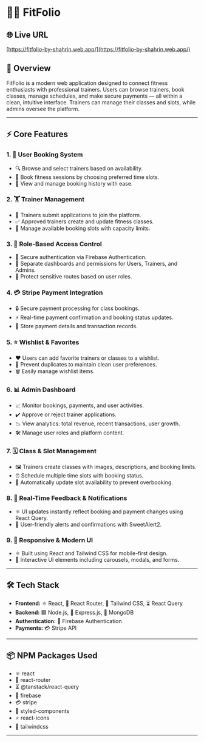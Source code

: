 # 🏋️‍♂️ FitFolio

## 🌐 Live URL
[https://fitfolio-by-shahrin.web.app/](https://fitfolio-by-shahrin.web.app/)

## 📖 Overview
FitFolio is a modern web application designed to connect fitness enthusiasts with professional trainers. Users can browse trainers, book classes, manage schedules, and make secure payments — all within a clean, intuitive interface. Trainers can manage their classes and slots, while admins oversee the platform.

---

## ⚡ Core Features

### 1. 👤 User Booking System
- 🔍 Browse and select trainers based on availability.
- 📅 Book fitness sessions by choosing preferred time slots.
- 📜 View and manage booking history with ease.

### 2. 🏋️ Trainer Management
- 📝 Trainers submit applications to join the platform.
- ✅ Approved trainers create and update fitness classes.
- 📆 Manage available booking slots with capacity limits.

### 3. 🔐 Role-Based Access Control
- 🔑 Secure authentication via Firebase Authentication.
- 👥 Separate dashboards and permissions for Users, Trainers, and Admins.
- 🚫 Protect sensitive routes based on user roles.

### 4. 💳 Stripe Payment Integration
- 🔒 Secure payment processing for class bookings.
- ⚡ Real-time payment confirmation and booking status updates.
- 💾 Store payment details and transaction records.

### 5. ⭐ Wishlist & Favorites
- ❤️ Users can add favorite trainers or classes to a wishlist.
- 🚫 Prevent duplicates to maintain clean user preferences.
- 🗑️ Easily manage wishlist items.

### 6. 📊 Admin Dashboard
- 📈 Monitor bookings, payments, and user activities.
- ✔️ Approve or reject trainer applications.
- 📉 View analytics: total revenue, recent transactions, user growth.
- 🛠️ Manage user roles and platform content.

### 7. 🗓️ Class & Slot Management
- 🖼️ Trainers create classes with images, descriptions, and booking limits.
- ⏰ Schedule multiple time slots with booking status.
- 🔄 Automatically update slot availability to prevent overbooking.

### 8. 🔔 Real-Time Feedback & Notifications
- ⚛️ UI updates instantly reflect booking and payment changes using React Query.
- 🎉 User-friendly alerts and confirmations with SweetAlert2.

### 9. 📱 Responsive & Modern UI
- ⚛️ Built using React and Tailwind CSS for mobile-first design.
- 🎨 Interactive UI elements including carousels, modals, and forms.

---

## 🛠️ Tech Stack

- **Frontend:** ⚛️ React, 🧭 React Router, 🎨 Tailwind CSS, ⏳ React Query
- **Backend:** 🟩 Node.js, 🚂 Express.js, 🍃 MongoDB  
- **Authentication:** 🔑 Firebase Authentication  
- **Payments:** 💳 Stripe API  

---

## 📦 NPM Packages Used

- ⚛️ react  
- 🧭 react-router
- ⏳ @tanstack/react-query
- 🔑 firebase  
- 💳 stripe  
- 🎨 styled-components  
- ⭐ react-icons  
- 🎨 tailwindcss  

---
